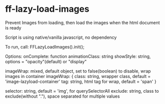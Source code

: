 # ff-lazy-load-images

Prevent Images from loading, then load the images when the html document is ready

Script is using native/vanilla javascript, no dependency

To run, call:
FFLazyLoadImages().init();

Options:
 onComplete: function
 animationClass: string
 showStyle: string, options = "opacity"(default) or "display"

 imageWrap: mixed, default object, set to false(boolean) to disable, wrap images in container
 imageWrap: {
   class: string, wrapper class, default = 'image-lazyload-container'
   tag: string, html tag for wrap, default = 'span'
 }
 
selector: string, default = 'img', for querySelectorAll
exclude: string, class to exclude(without "."), space separated for multiple values
